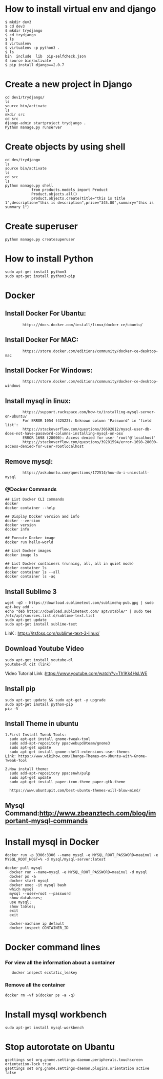 # How to install virtual env and django
```
$ mkdir dev3
$ cd dev3
$ mkdir trydjango
$ cd trydjango
$ ls
$ virtualenv
$ virtualenv -p python3 .
$ ls
bin  include  lib  pip-selfcheck.json
$ source bin/activate
$ pip install django==2.0.7
```
# Create a new project in Django
```
cd dev1/trydjango/
ls
source bin/activate
ls
mkdir src
cd src
django-admin startproject trydjango .
Python manage.py runserver
```
# Create objects by using shell
```
cd dev/trydjango
ls
source bin/activate
ls
cd src 
ls
python manage.py shell
            from products.models import Product
            Product.objects.all()
            product.objects.create(title="this is title 1",description="this is description",price="345.00",summary="this is             summary 1")
```
# Create superuser 
```
python manage.py createsuperuser
```
# How to install Python
```
sudo apt-get install python3
sudo apt-get install python3-pip
```
# Docker 
## Install Docker For Ubantu: 
            https://docs.docker.com/install/linux/docker-ce/ubuntu/
## Install Docker For MAC: 
            https://store.docker.com/editions/community/docker-ce-desktop-mac
## Install Docker For Windows:
            https://store.docker.com/editions/community/docker-ce-desktop-windows
## Install mysql in linux:
            https://support.rackspace.com/how-to/installing-mysql-server-on-ubuntu/
            For ERROR 1054 (42S22): Unknown column 'Password' in 'field list':
            https://stackoverflow.com/questions/30692812/mysql-user-db-does-not-have-password-columns-installing-mysql-on-osx
            ERROR 1698 (28000): Access denied for user 'root'@'localhost'
            https://stackoverflow.com/questions/39281594/error-1698-28000-access-denied-for-user-rootlocalhost
## Remove mysql:
            https://askubuntu.com/questions/172514/how-do-i-uninstall-mysql
### @Docker Commands
```
## List Docker CLI commands
docker
docker container --help

## Display Docker version and info
docker --version
docker version
docker info

## Execute Docker image
docker run hello-world

## List Docker images
docker image ls

## List Docker containers (running, all, all in quiet mode)
docker container ls
docker container ls --all
docker container ls -aq
```
## Install Sublime 3
```
wget -qO - https://download.sublimetext.com/sublimehq-pub.gpg | sudo apt-key add -
echo "deb https://download.sublimetext.com/ apt/stable/" | sudo tee /etc/apt/sources.list.d/sublime-text.list
sudo apt-get update
sudo apt-get install sublime-text
```
LinK : https://itsfoss.com/sublime-text-3-linux/
## Download Youtube Video 
```
sudo apt-get install youtube-dl
youtube-dl cit (link)
```
Video Tutorial Link :https://www.youtube.com/watch?v=Th1Kk4HsLWE 
## Install pip
```
sudo apt-get update && sudo apt-get -y upgrade
sudo apt-get install python-pip
pip -V
```
## Install Theme in ubuntu
```
1.First Install Tweak Tools:
  sudo apt-get install gnome-tweak-tool
  sudo add-apt-repository ppa:webupd8team/gnome3
  sudo apt-get update
  sudo apt-get install gnome-shell-extensions-user-themes
Link: https://www.wikihow.com/Change-Themes-on-Ubuntu-with-Gnome-Tweak-Tool
  
2.Now install theme:
  sudo add-apt-repository ppa:snwh/pulp
  sudo apt-get update
  sudo apt-get install paper-icon-theme paper-gtk-theme
  
  https://www.ubuntupit.com/best-ubuntu-themes-will-blow-mind/  
```
## Mysql Command:http://www.zbeanztech.com/blog/important-mysql-commands
# Install mysql in Docker
```
docker run -p 3306:3306 --name mysql -e MYSQL_ROOT_PASSWORD=maainul -e MYSQL_ROOT_HOST=% -d mysql/mysql-server:latest

docker pull mysql
  docker run --name=mysql -e MYSQL_ROOT_PASSWORD=maainul -d mysql
  docker ps -a
  docker start mysql
  docker exec -it mysql bash
  which mysql
  mysql --user=root --password
  show databases;
  use mysql;
  show tables;
  exit
  exit
  
  docker-machine ip default
  docker inspect CONTAINER_ID
  ```
  # Docker command lines
  ### For view all the information about a container
 ```
    docker inspect ecstatic_leakey
 ```
 ### Remove all the container 
 ```
 docker rm -vf $(docker ps -a -q)
 ```
# Install mysql workbench
```
sudo apt-get install mysql-workbench
```
# Stop autorotate on Ubantu
```
gsettings set org.gnome.settings-daemon.peripherals.touchscreen orientation-lock true
gsettings set org.gnome.settings-daemon.plugins.orientation active false
```
